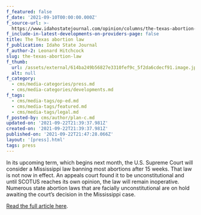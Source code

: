 ```yaml
---
f_featured: false
f_date: '2021-09-10T00:00:00.000Z'
f_source-url: >-
  https://www.idahostatejournal.com/opinion/columns/the-texas-abortion-law/article_59968779-1548-5413-ba5b-92d69c875a9b.html
f_include-in-latest-developments-on-providers-page: false
title: The Texas abortion law
f_publication: Idaho State Journal
f_author-2: Leonard Hitchcock
slug: the-texas-abortion-law
f_thumb:
  url: /assets/external/614ba249b56827e3310fef9c_5f2da6cdecf91.image.jpg
  alt: null
f_category:
  - cms/media-categories/press.md
  - cms/media-categories/developments.md
f_tags:
  - cms/media-tags/op-ed.md
  - cms/media-tags/featured.md
  - cms/media-tags/legal.md
f_posted-by: cms/author/plan-c.md
updated-on: '2021-09-22T21:39:37.981Z'
created-on: '2021-09-22T21:39:37.981Z'
published-on: '2021-09-22T21:47:28.066Z'
layout: '[press].html'
tags: press
---
```


In its upcoming term, which begins next month, the U.S. Supreme Court will consider a Mississippi law banning most abortions after 15 weeks. That law is not now in effect. An appeals court found it to be unconstitutional and until SCOTUS reaches its own opinion, the law will remain inoperative. Numerous state abortion laws that are facially unconstitutional are on hold awaiting the court’s decision in the Mississippi case.

[Read the full article here](https://www.idahostatejournal.com/opinion/columns/the-texas-abortion-law/article_59968779-1548-5413-ba5b-92d69c875a9b.html).
